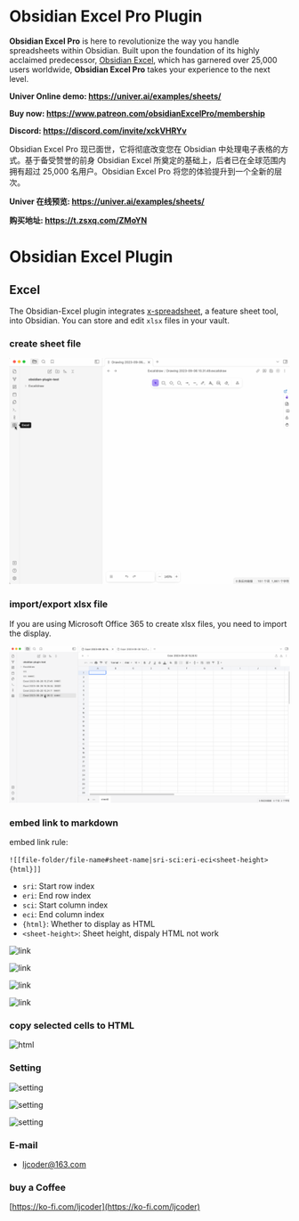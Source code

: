 # Obsidian Excel Pro Plugin
**Obsidian Excel Pro** is here to revolutionize the way you handle spreadsheets within Obsidian. Built upon the foundation of its highly acclaimed predecessor, [Obsidian Excel](https://github.com/ljcoder2015/obsidian-excel), which has garnered over 25,000 users worldwide, **Obsidian Excel Pro** takes your experience to the next level.

**Univer Online demo: https://univer.ai/examples/sheets/**

**Buy now:  https://www.patreon.com/obsidianExcelPro/membership**

**Discord: https://discord.com/invite/xckVHRYv**


Obsidian Excel Pro 现已面世，它将彻底改变您在 Obsidian 中处理电子表格的方式。基于备受赞誉的前身 Obsidian Excel 所奠定的基础上，后者已在全球范围内拥有超过 25,000 名用户。Obsidian Excel Pro 将您的体验提升到一个全新的层次。

**Univer 在线预览: https://univer.ai/examples/sheets/**

**购买地址: https://t.zsxq.com/ZMoYN**


# Obsidian Excel Plugin

## Excel
The Obsidian-Excel plugin integrates [x-spreadsheet](https://github.com/myliang/x-spreadsheet), a feature sheet tool, into Obsidian. You can store and edit `xlsx` files in your vault.

### create sheet file
![Alt text](./doc/img/create.gif)

### import/export xlsx file
If you are using Microsoft Office 365 to create xlsx files, you need to import the display.

![import](./doc/img/import.gif)

### embed link to markdown

embed link rule:

```![[file-folder/file-name#sheet-name|sri-sci:eri-eci<sheet-height>{html}]]```

- `sri`: Start row index
- `eri`: End row index
- `sci`: Start column index
- `eci`: End column index
- `{html}`: Whether to display as HTML
- `<sheet-height>`: Sheet height, dispaly HTML not work


![link](./doc/img/link.gif)

![link](./doc/img/part-link.gif)

![link](./doc//img/embed-link-height.gif)

![link](./doc//img/embed_html.gif)

### copy selected cells to HTML

![html](./doc/img/html.gif)

### Setting

![setting](./doc/img/setting-file.gif)

![setting](./doc/img/setting-embed.gif)

![setting](./doc//img/setting-sheet.gif)

### E-mail

- ljcoder@163.com

### buy a Coffee

[https://ko-fi.com/ljcoder](https://ko-fi.com/ljcoder)

